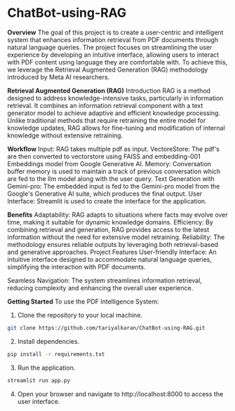 # ChatBot-using-RAG


**Overview**
The goal of this project is to create a user-centric and intelligent system that enhances information retrieval from PDF documents through natural language queries. The project focuses on streamlining the user experience by developing an intuitive interface, allowing users to interact with PDF content using language they are comfortable with. To achieve this, we leverage the Retrieval Augmented Generation (RAG) methodology introduced by Meta AI researchers.


**Retrieval Augmented Generation (RAG)**
Introduction
RAG is a method designed to address knowledge-intensive tasks, particularly in information retrieval. It combines an information retrieval component with a text generator model to achieve adaptive and efficient knowledge processing. Unlike traditional methods that require retraining the entire model for knowledge updates, RAG allows for fine-tuning and modification of internal knowledge without extensive retraining.

**Workflow**
Input: RAG takes multiple pdf as input.
VectoreStore: The pdf's are then converted to vectorstore using FAISS and embedding-001 Embeddings model from Google Generative AI.
Memory: Conversation buffer memory is used to maintain a track of previous conversation which are fed to the llm model along with the user query.
Text Generation with Gemini-pro: The embedded input is fed to the Gemini-pro model from the Google's Generative AI suite, which produces the final output.
User Interface: Streamlit is used to create the interface for the application.

**Benefits**
Adaptability: RAG adapts to situations where facts may evolve over time, making it suitable for dynamic knowledge domains.
Efficiency: By combining retrieval and generation, RAG provides access to the latest information without the need for extensive model retraining.
Reliability: The methodology ensures reliable outputs by leveraging both retrieval-based and generative approaches.
Project Features
User-friendly Interface: An intuitive interface designed to accommodate natural language queries, simplifying the interaction with PDF documents.

Seamless Navigation: The system streamlines information retrieval, reducing complexity and enhancing the overall user experience.

**Getting Started**
To use the PDF Intelligence System:

1. Clone the repository to your local machine.
```bash
git clone https://github.com/tariyalkaran/ChatBot-using-RAG.git
```

2. Install dependencies.
 ```bash
 pip install -r requirements.txt
```

3. Run the application.
 ```bash
 streamlit run app.py
 ```

4. Open your browser and navigate to http://localhost:8000 to access the user interface.





